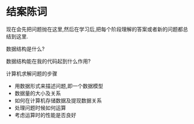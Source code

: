 # 结案陈词

现在会先把问题抛在这里,然后在学习后,把每个阶段理解的答案或者新的问题都总结到这里.

数据结构是什么? 

数据结构能在我的代码起到什么作用?


计算机求解问题的步骤

- 用数据形式来描述问题,即一个数据模型
- 数据量的大小及关系
- 如何在计算机存储数据及提现数据关系
- 处理问题时候如何运算
- 考虑运算时的性能是否良好